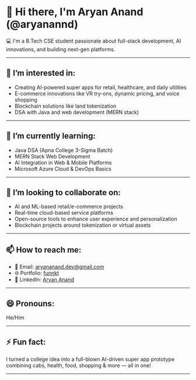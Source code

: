 # 👋 Hi there, I'm Aryan Anand (@aryanannd)

💻 I'm a B.Tech CSE student passionate about full-stack development, AI innovations, and building next-gen platforms.

---

## 👀 I’m interested in:
- Creating AI-powered super apps for retail, healthcare, and daily utilities  
- E-commerce innovations like VR try-ons, dynamic pricing, and voice shopping  
- Blockchain solutions like land tokenization  
- DSA with Java and web development (MERN stack)

---

## 🌱 I’m currently learning:
- Java DSA (Apna College 3-Sigma Batch)
- MERN Stack Web Development
- AI Integration in Web & Mobile Platforms
- Microsoft Azure Cloud & DevOps Basics

---

## 💞️ I’m looking to collaborate on:
- AI and ML-based retail/e-commerce projects  
- Real-time cloud-based service platforms  
- Open-source tools to enhance user experience and personalization  
- Blockchain projects around tokenization or virtual assets

---

## 📫 How to reach me:
- 📧 Email: aryananand.dev@gmail.com  
- 🌐 Portfolio: [funnkt](https://aryanannd.github.io/funnkt)  
- 💼 LinkedIn: [Aryan Anand](https://www.linkedin.com/in/aryanannd)

---

## 😄 Pronouns:
He/Him

---

## ⚡ Fun fact:
I turned a college idea into a full-blown AI-driven super app prototype combining cabs, health, food, shopping & more — all in one!

---

<!---
aryanannd/aryanannd is a ✨ special ✨ repository because its `README.md` (this file) appears on your GitHub profile.
You can click the Preview link to take a look at your changes.
--->
